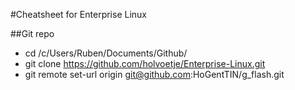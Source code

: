 #Cheatsheet for Enterprise Linux

##Git repo
* cd /c/Users/Ruben/Documents/Github/
* git clone https://github.com/holvoetje/Enterprise-Linux.git
* git remote set-url origin git@github.com:HoGentTIN/g_flash.git

